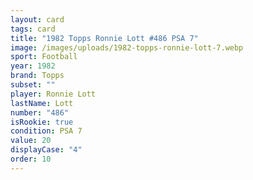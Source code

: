 ```yaml
---
layout: card
tags: card
title: "1982 Topps Ronnie Lott #486 PSA 7"
image: /images/uploads/1982-topps-ronnie-lott-7.webp
sport: Football
year: 1982
brand: Topps
subset: ""
player: Ronnie Lott
lastName: Lott
number: "486"
isRookie: true
condition: PSA 7
value: 20
displayCase: "4"
order: 10
---
```

